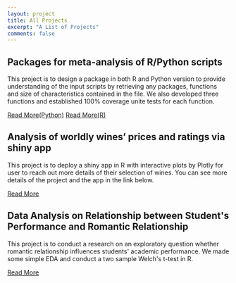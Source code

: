 ```yaml
---
layout: project
title: All Projects
excerpt: "A List of Projects"
comments: false
---
```


## Packages for meta-analysis of R/Python scripts
This project is to design a package in both R and Python version to provide understanding of the input scripts by retrieving any
packages, functions and size of characteristics contained in the file. We also developed three functions and established 100% coverage unite tests for each function.

[Read More(Python)](https://github.com/zxzzhangg/LibRely-Py-)
[Read More(R)](https://github.com/zxzzhangg/LibRely-R-)


## Analysis of worldly wines’ prices and ratings via shiny app
This project is to deploy a shiny app in R with interactive plots by Plotly for user to reach out more details of their selection of wines. You can see more details of the project and the app in the link below.

[Read More](https://github.com/zxzzhangg/worldly-wines)


## Data Analysis on Relationship between Student's Performance and Romantic Relationship
This project is to conduct a research on an exploratory question whether romantic relationship influences students' academic performance. We made some simple EDA and conduct a two sample Welch's t-test in R.

[Read More](https://github.com/zxzzhangg/student_performance)
